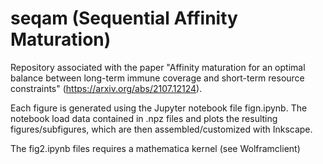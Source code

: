 # seqam (Sequential Affinity Maturation)
Repository associated with the paper "Affinity maturation for an optimal balance between long-term immune coverage and short-term resource constraints" (https://arxiv.org/abs/2107.12124).

Each figure is generated using the Jupyter notebook file fign.ipynb. The notebook load data contained in .npz files and plots the resulting figures/subfigures, which are then assembled/customized with Inkscape.

The fig2.ipynb files requires a mathematica kernel (see Wolframclient)
